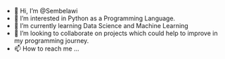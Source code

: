 - 👋 Hi, I’m @Sembelawi
- 👀 I’m interested in Python as a Programming Language. 
- 🌱 I’m currently learning Data Science and Machine Learning
- 💞️ I’m looking to collaborate on projects which could help to improve in my programming journey.
- 📫 How to reach me ...

<!---
Sembelawi/Sembelawi is a ✨ special ✨ repository because its `README.md` (this file) appears on your GitHub profile.
You can click the Preview link to take a look at your changes.
--->
